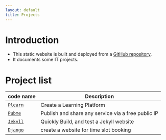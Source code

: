 ```yaml
---
layout: default
title: Projects
---
```


[//]: #(Reference)
[prj_source]: https://github.com/abelgacem/project
[prj_plearn]: ./list/plearn/README
[prj_pubme]:  ./list/pubme/README
[prj_jekyll]: ./list/jekyll/README
[prj_django]: ./list/django/README


# Introduction
- This static website is built and deployed from a [GitHub repository][prj_source].
- It documents some IT projects.




# Project list

|code name|Description|
|-|-|
|[`Plearn`][prj_plearn]|Create a Learning Platform|
|[`Pubme`][prj_pubme]|Publish and share any service via a free public IP|
|[`Jekyll`][prj_jekyll]|Quickly Build, and test a Jekyll website|
|[`Django`][prj_django]|create a website for time slot booking|

<br>

